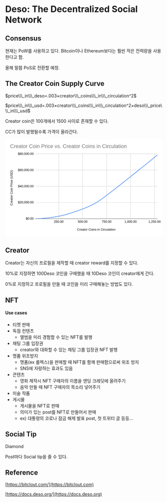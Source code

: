 # Deso: The Decentralized Social Network

## Consensus

현재는 PoW를 사용하고 있다. Bitcoin이나 Ethereum보다는 훨씬 적은 전력량을 사용한다고 함.

올해 말쯤 PoS로 전환할 예정.

## The Creator Coin Supply Curve

$price\\\_in\\\_deso=.003×creator\\\_coins\\\_in\\\_circulation^2$

$price\\\_in\\\_usd=.003×creator\\\_coins\\\_in\\\_circulation^2×deso\\\_price\\\_in\\\_usd$

Creator coin은 100개에서 1500 사이로 존재할 수 있다.

CC가 많이 발행될수록 가격이 올라간다.

![](<../../.gitbook/assets/Untitled (1) (1).png>)

## Creator

Creator는 자신의 프로필을 제작할 때 creator reward를 지정할 수 있다.

10%로 지정하면 100Deso 코인을 구매했을 때 10Deso 코인이 creator에게 간다.

0%로 지정하고 프로필을 만들 때 코인을 미리 구매해놓는 방법도 있다.

## NFT

#### Use cases

* 티켓 판매
* 독점 컨텐츠
  * 앨범을 미리 경험할 수 있는 NFT를 발행
* 채팅 그룹 입장권
  * creator와 대화할 수 있는 채팅 그룹 입장권 NFT 발행
* 명품 위조방지
  * 명품(ex 롤렉스)을 판매할 때 NFT를 함께 판매함으로써 위조 방지
  * SNS에 자랑하는 효과도 있음
* 콘텐츠
  * 영화 제작시 NFT 구매자의 이름을 엔딩 크레딧에 올려주기
  * 음악 만들 때 NFT 구매자의 목소리 넣어주기
* 미술 작품
* 게시물
  * 게시물을 NFT로 판매
  * 의미가 있는 post를 NFT로 만들어서 판매
  * ex) 대통령의 코로나 잠금 해제 발표 post, 첫 트위터 글 등등...

## Social Tip

Diamond

Post마다 Social tip을 줄 수 있다.

## Reference

[https://bitclout.com/](https://bitclout.com)

[https://docs.deso.org/](https://docs.deso.org)
